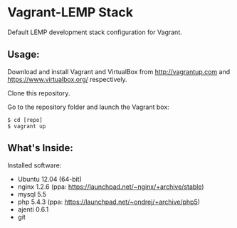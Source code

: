 Vagrant-LEMP Stack
==================

Default LEMP development stack configuration for Vagrant.

Usage:
------

Download and install Vagrant and VirtualBox from http://vagrantup.com and https://www.virtualbox.org/ respectively.

Clone this repository.

Go to the repository folder and launch the Vagrant box:
	
    $ cd [repo]
    $ vagrant up

What's Inside:
--------------

Installed software:
+ Ubuntu 12.04 (64-bit) 
+ nginx 1.2.6 (ppa: https://launchpad.net/~nginx/+archive/stable)
+ mysql 5.5
+ php 5.4.3 (ppa: https://launchpad.net/~ondrej/+archive/php5)
+ ajenti 0.6.1
+ git
